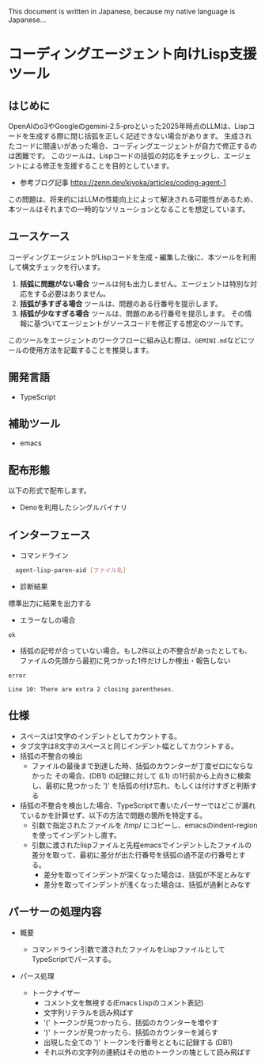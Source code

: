 This document is written in Japanese, because my native language is Japanese...

# コーディングエージェント向けLisp支援ツール

## はじめに

OpenAIのo3やGoogleのgemini-2.5-proといった2025年時点のLLMは、Lispコードを生成する際に閉じ括弧を正しく記述できない場合があります。
生成されたコードに間違いがあった場合、コーディングエージェントが自力で修正するのは困難です。
このツールは、Lispコードの括弧の対応をチェックし、エージェントによる修正を支援することを目的としています。

- 参考ブログ記事
  https://zenn.dev/kiyoka/articles/coding-agent-1

この問題は、将来的にはLLMの性能向上によって解決される可能性があるため、本ツールはそれまでの一時的なソリューションとなることを想定しています。

## ユースケース

コーディングエージェントがLispコードを生成・編集した後に、本ツールを利用して構文チェックを行います。

1.  **括弧に問題がない場合**
    ツールは何も出力しません。エージェントは特別な対応をする必要はありません。
2.  **括弧が多すぎる場合**
    ツールは、問題のある行番号を提示します。
3.  **括弧が少なすぎる場合**
    ツールは、問題のある行番号を提示します。
    その情報に基づいてエージェントがソースコードを修正する想定のツールです。

このツールをエージェントのワークフローに組み込む際は、`GEMINI.md`などにツールの使用方法を記載することを推奨します。

## 開発言語

- TypeScript

## 補助ツール

- emacs

## 配布形態

以下の形式で配布します。

- Denoを利用したシングルバイナリ

## インターフェース

- コマンドライン

```bash
  agent-lisp-paren-aid [ファイル名]
```

- 診断結果

標準出力に結果を出力する

  - エラーなしの場合
  
  ```
  ok
  ```
  
  - 括弧の記号が合っていない場合。もし2件以上の不整合があったとしても、ファイルの先頭から最初に見つかった1件だけしか検出・報告しない
  
  ```
  error
  
  Line 10: There are extra 2 closing parentheses.
  ```

## 仕様

- スペースは1文字のインデントとしてカウントする。
- タブ文字は8文字のスペースと同じインデント幅としてカウントする。
- 括弧の不整合の検出
  - ファイルの最後まで到達した時、括弧のカウンターが丁度ゼロにならなかった
    その場合、(DB1) の記録に対して (L1) の1行前から上向きに検索し、最初に見つかった ')' を括弧の付け忘れ、もしくは付けすぎと判断する
- 括弧の不整合を検出した場合、TypeScriptで書いたパーサーではどこが漏れているかを計算せず、以下の方法で問題の箇所を特定する。
  - 引数で指定されたファイルを /tmp/ にコピーし、emacsのindent-regionを使ってインデントし直す。
  - 引数に渡されたlispファイルと先程emacsでインデントしたファイルの差分を取って、最初に差分が出た行番号を括弧の過不足の行番号とする。
    - 差分を取ってインデントが深くなった場合は、括弧が不足とみなす
    - 差分を取ってインデントが浅くなった場合は、括弧が過剰とみなす

## パーサーの処理内容

- 概要
  - コマンドライン引数で渡されたファイルをLispファイルとしてTypeScriptでパースする。

- パース処理
  - トークナイザー
    - コメント文を無視する(Emacs Lispのコメント表記)
    - 文字列リテラルを読み飛ばす
    - '(' トークンが見つかったら、括弧のカウンターを増やす
    - ')' トークンが見つかったら、括弧のカウンターを減らす
    - 出現した全ての ')' トークンを行番号とともに記録する (DB1)
	- それ以外の文字列の連続はその他のトークンの塊として読み飛ばす

